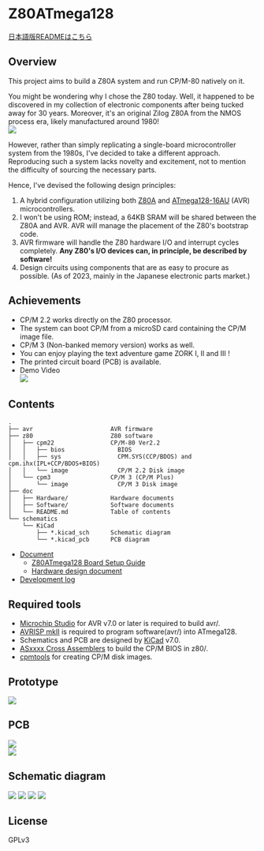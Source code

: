 # Z80ATmega128
[日本語版READMEはこちら](./README-ja.md)
## Overview
This project aims to build a Z80A system and run CP/M-80 natively on it.

You might be wondering why I chose the Z80 today. Well, it happened to be discovered in my collection of electronic components after being tucked away for 30 years. Moreover, it's an original Zilog Z80A from the NMOS process era, likely manufactured around 1980!  
  ![](doc/Fig/Z80A.jpeg)

However, rather than simply replicating a single-board microcontroller system from the 1980s, I've decided to take a different approach. Reproducing such a system lacks novelty and excitement, not to mention the difficulty of sourcing the necessary parts. 

Hence, I've devised the following design principles:
1. A hybrid configuration utilizing both [Z80A](https://www.zilog.com/docs/z80/um0080.pdf) and [ATmega128-16AU](https://www.microchip.com/en-us/product/ATmega128) (AVR) microcontrollers.
2. I won't be using ROM; instead, a 64KB SRAM will be shared between the Z80A and AVR. AVR will manage the placement of the Z80's bootstrap code.
3. AVR firmware will handle the Z80 hardware I/O and interrupt cycles completely. **Any Z80's I/O devices can, in principle, be described by software!**
4. Design circuits using components that are as easy to procure as possible. (As of 2023, mainly in the Japanese electronic parts market.)

## Achievements
* CP/M 2.2 works directly on the Z80 processor.
* The system can boot CP/M from a microSD card containing the CP/M image file.
* CP/M 3 (Non-banked memory version) works as well.
* You can enjoy playing the text adventure game ZORK I, II and III !
* The printed circuit board (PCB) is available.
* Demo Video  
  [![](https://img.youtube.com/vi/2_RJPk65XRE/0.jpg)](https://youtu.be/2_RJPk65XRE
)

## Contents
```
.
├── avr                      AVR firmware
├── z80                      Z80 software
│   ├── cpm22                CP/M-80 Ver2.2
│   │   ├── bios               BIOS
│   │   ├── sys                CPM.SYS(CCP/BDOS) and cpm.ihx(IPL+CCP/BDOS+BIOS)
│   │   └── image              CP/M 2.2 Disk image
│   └── cpm3                 CP/M 3 (CP/M Plus)
│       └── image              CP/M 3 Disk image
├── doc
│   ├── Hardware/            Hardware documents
│   ├── Software/            Software documents
│   └── README.md            Table of contents
└── schematics
    └── KiCad
        ├── *.kicad_sch      Schematic diagram
        └── *.kicad_pcb      PCB diagram
```
- [Document](doc/README.md)
  - [Z80ATmega128 Board Setup Guide](doc/SetupGuide_en.md)
  - [Hardware design document](doc/Hardware/Design.md)
- [Development log](doc/Diary.md)

## Required tools
- [Microchip Studio](https://www.microchip.com/en-us/tools-resources/develop/microchip-studio) for AVR v7.0 or later is required to build avr/.
- [AVRISP mkII](https://www.microchip.com/en-us/development-tool/ATAVRISP2) is required to program software(avr/) into ATmega128.
- Schematics and PCB are designed by [KiCad](https://www.kicad.org/) v7.0.
- [ASxxxx Cross Assemblers](https://shop-pdp.net/ashtml/asxxxx.php) to build the CP/M BIOS in z80/.
- [cpmtools](https://github.com/lipro-cpm4l/cpmtools) for creating CP/M disk images.

## Prototype
  ![](doc/Fig/20230506.jpeg)

## PCB
  ![](doc/Fig/PCB2.jpeg)  
  ![](doc/Fig/PCB1.jpeg)  

## Schematic diagram
![](schematics/KiCad/SVG/Z80ATmega128.svg)
![](schematics/KiCad/SVG/Z80ATmega128-Reset.svg)
![](schematics/KiCad/SVG/Z80ATmega128-SD_Card_Interface.svg)
![](schematics/KiCad/SVG/Z80ATmega128-ExtIO.svg)

## License
GPLv3
